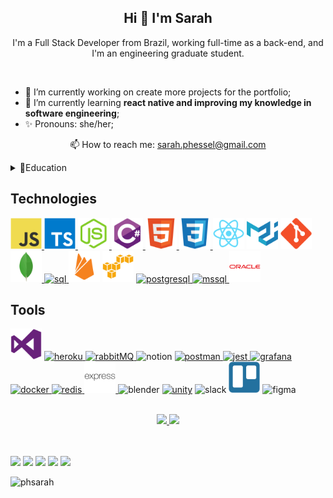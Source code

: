 <h2 align='center'>
  Hi 👋 I'm Sarah
</h2>

<p align='center'>
  I'm a Full Stack Developer from Brazil, working full-time as a back-end, and I'm an engineering graduate student.
</p>

</br>

- 🔭 I’m currently working on create more projects for the portfolio;
- 🌱 I’m currently learning **react native and improving my knowledge in software engineering**;
- ✨ Pronouns: she/her;

<p align='center'>
  📫 How to reach me: <a href='mailto:sarah.phessel@gmail.com'>sarah.phessel@gmail.com</a>
</p>


<details>
  <summary>📃Education</summary>


- 📖 **Labenu**\
📆 2020 – 2021\
📍 **Full Stack Web Development** - Brazil


- 📖 **Federal Institute of Science and Technology - IFTM**\
📆 2017 – 2019\
📍 **High School and Computer Graphics Technician** - Brazil

</details>

<h2>Technologies</h2>

<p>
<a href="https://developer.mozilla.org/en-US/docs/Web/JavaScript" target="_blank" rel="noreferrer"> 
<img src="https://raw.githubusercontent.com/devicons/devicon/master/icons/javascript/javascript-original.svg" alt="javascript" width="50" height="50"/> 
</a>
<a href="https://www.typescriptlang.org/" target="_blank" rel="noreferrer"> 
<img src="https://raw.githubusercontent.com/devicons/devicon/master/icons/typescript/typescript-original.svg" alt="typescript" width="50" height="50"/> 
</a>
<a href="https://nodejs.org" target="_blank" rel="noreferrer"> 
<img src="https://raw.githubusercontent.com/devicons/devicon/2809b567852a4648062a2d3e7c1c531367458c0b/icons/nodejs/nodejs-original.svg" alt="nodejs" width="50" />
</a>
<a href="https://www.w3schools.com/cs/" target="_blank" rel="noreferrer"> <img src="https://raw.githubusercontent.com/devicons/devicon/master/icons/csharp/csharp-original.svg" alt="csharp" width="50" height="50"/> </a> 
<a href="https://www.w3.org/html/" target="_blank" rel="noreferrer">
<img src="https://raw.githubusercontent.com/devicons/devicon/2809b567852a4648062a2d3e7c1c531367458c0b/icons/html5/html5-original.svg" alt="html" width="50" /> </a> 
<a href="https://www.w3schools.com/css/" target="_blank" rel="noreferrer">
<img src="https://raw.githubusercontent.com/devicons/devicon/2809b567852a4648062a2d3e7c1c531367458c0b/icons/css3/css3-original.svg" alt="css" width="50" />
</a> 
<img src="https://raw.githubusercontent.com/devicons/devicon/2809b567852a4648062a2d3e7c1c531367458c0b/icons/react/react-original.svg" alt="react" width="50" />
<img src="https://raw.githubusercontent.com/devicons/devicon/2809b567852a4648062a2d3e7c1c531367458c0b/icons/materialui/materialui-original.svg" alt="material-ui" width="50" />
<img src="https://raw.githubusercontent.com/devicons/devicon/2809b567852a4648062a2d3e7c1c531367458c0b/icons/git/git-original.svg" alt="git" width="50" />
<a href="https://www.mongodb.com/" target="_blank" rel="noreferrer"> 
<img src="https://raw.githubusercontent.com/devicons/devicon/2809b567852a4648062a2d3e7c1c531367458c0b/icons/mongodb/mongodb-original.svg" alt="mongo db" width="50" />
</a>
<a href="https://www.mysql.com/" target="_blank" rel="noreferrer"> 
<img src="https://cdn-icons-png.flaticon.com/512/5968/5968313.png" alt="sql" width="50" />  
</a>
<img src="https://raw.githubusercontent.com/devicons/devicon/2809b567852a4648062a2d3e7c1c531367458c0b/icons/firebase/firebase-plain.svg" alt="firebase" width="50" />  
<img src="https://raw.githubusercontent.com/devicons/devicon/2809b567852a4648062a2d3e7c1c531367458c0b/icons/amazonwebservices/amazonwebservices-original.svg" alt="aws" width="50" /> 
<a href="https://www.postgresql.org" target="_blank" rel="noreferrer"> <img src="https://uxwing.com/wp-content/themes/uxwing/download/brands-and-social-media/postgresql-icon.png" alt="postgresql" width="50" height="50"/> 
</a> 
<a href="https://www.microsoft.com/en-us/sql-server" target="_blank" rel="noreferrer"> 
<img src="https://img.icons8.com/color/480/microsoft-sql-server.png" alt="mssql" width="50" height="50"/> 
</a> 
<a href="https://www.oracle.com/" target="_blank" rel="noreferrer"> <img src="https://raw.githubusercontent.com/devicons/devicon/master/icons/oracle/oracle-original.svg" alt="oracle" width="50" height="50"/> 
</a> 
</p>


<h2>Tools</h2>

<p>
<img src="https://raw.githubusercontent.com/devicons/devicon/2809b567852a4648062a2d3e7c1c531367458c0b/icons/visualstudio/visualstudio-plain.svg" alt="vscode" width="50" />
<a href="https://heroku.com" target="_blank" rel="noreferrer"> 
<img src="https://www.vectorlogo.zone/logos/heroku/heroku-icon.svg" alt="heroku" width="50" height="50"/> </a> 
<a href="https://www.rabbitmq.com" target="_blank" rel="noreferrer"> <img src="https://www.vectorlogo.zone/logos/rabbitmq/rabbitmq-icon.svg" alt="rabbitMQ" width="50" height="50"/> </a>
<img src="https://toppng.com/uploads/preview/notion-logo-11609370405b4cvyz4wit.png" alt="notion" width="50" />
<a href="https://postman.com" target="_blank" rel="noreferrer">
<img src="https://res.cloudinary.com/postman/image/upload/t_team_logo/v1629869194/team/2893aede23f01bfcbd2319326bc96a6ed0524eba759745ed6d73405a3a8b67a8" alt="postman" width="50" />
</a>
<a href="https://jestjs.io" target="_blank" rel="noreferrer"> <img src="https://www.vectorlogo.zone/logos/jestjsio/jestjsio-icon.svg" alt="jest" width="50" height="50"/> </a> 
<a href="https://grafana.com" target="_blank" rel="noreferrer"> <img src="https://www.vectorlogo.zone/logos/grafana/grafana-icon.svg" alt="grafana" width="50" height="50"/> </a> 
<a href="https://www.docker.com/" target="_blank" rel="noreferrer"> 
<img src="https://www.docker.com/wp-content/uploads/2022/03/Moby-logo.png" alt="docker" width="50 height="50/> </a> 

<a href="https://redis.io" target="_blank" rel="noreferrer"> 
<img src="https://be-webspace.de/wp-content/uploads/Redis.png" alt="redis" width="50" height="50"/> 
</a> 
<a href="https://expressjs.com" target="_blank" rel="noreferrer"> <img src="https://raw.githubusercontent.com/devicons/devicon/master/icons/express/express-original-wordmark.svg" alt="express" width="50" height="50"/> 
</a> 
<img src="https://upload.wikimedia.org/wikipedia/commons/thumb/0/0c/Blender_logo_no_text.svg/1024px-Blender_logo_no_text.svg.png" alt="blender" width="50" />
<a href="https://unity.com/" target="_blank" rel="noreferrer">
<img src="https://seeklogo.com/images/U/unity-logo-988A22E703-seeklogo.com.png" alt="unity" width="50" /></a> 
<img src="https://cdn.worldvectorlogo.com/logos/slack-new-logo.svg" alt="slack" width="50" />
<img src="https://raw.githubusercontent.com/devicons/devicon/2809b567852a4648062a2d3e7c1c531367458c0b/icons/trello/trello-plain.svg" alt="trello" width="50" />
<img src="https://cdn.worldvectorlogo.com/logos/figma-1.svg" alt="figma" width="30" />
</p>
<br/>


<div align='center'>
<a href="https://github.com/phsarah">
<img height="180em" src="https://github-readme-stats.vercel.app/api/top-langs/?username=phsarah&layout=compact&langs_count=7&theme=dracula"/>
<img height="180em" src="https://github-readme-stats.vercel.app/api?username=phsarah&show_icons=true&theme=dracula&include_all_commits=true&count_private=true"/>
</div>


</br>
</br>

[<img src="https://img.shields.io/badge/twitter-%231DA1F2.svg?&style=for-the-badge&logo=twitter&logoColor=white" />](https://twitter.com/USERNAME) [<img src="https://img.shields.io/badge/medium-%2312100E.svg?&style=for-the-badge&logo=medium&logoColor=white" />](https://medium.com/USERNAME)  [<img src="https://img.shields.io/badge/linkedin-%230077B5.svg?&style=for-the-badge&logo=linkedin&logoColor=white" />](https://www.linkedin.com/in/sarah-pereira-hessel-35a520160/) [<img src = "https://img.shields.io/badge/instagram-%23E4405F.svg?&style=for-the-badge&logo=instagram&logoColor=white">](https://www.instagram.com/USERNAME/) [<img src = "https://img.shields.io/badge/facebook-%231877F2.svg?&style=for-the-badge&logo=facebook&logoColor=white">](https://www.facebook.com/USERNAME)


<p align="left"> <img src="https://komarev.com/ghpvc/?username=phsarah" alt="phsarah" /> </p>
<!--
**phsarah/phsarah** is a ✨ _special_ ✨ repository because its `README.md` (this file) appears on your GitHub profile.


